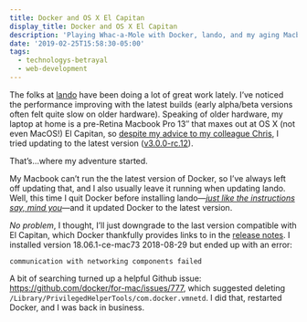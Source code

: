 ```yaml
---
title: Docker and OS X El Capitan
display_title: Docker and OS X El Capitan
description: 'Playing Whac-a-Mole with Docker, lando, and my aging Macbook.'
date: '2019-02-25T15:58:30-05:00'
tags:
  - technologys-betrayal
  - web-development
---
```

The folks at [lando](https://docs.devwithlando.io) have been doing a lot of great work lately. I’ve noticed the performance improving with the latest builds (early alpha/beta versions often felt quite slow on older hardware). Speaking of older hardware, my laptop at home is a pre-Retina Macbook Pro 13″ that maxes out at OS X (not even MacOS!) El Capitan, so [despite my advice to my colleague Chris](https://twitter.com/dirtystylus/status/1098638549426020354), I tried updating to the latest version ([v3.0.0-rc.12](https://github.com/lando/lando/releases/tag/v3.0.0-rc.12 "v3.0.0-rc.12")).

That’s…where my adventure started.

My Macbook can’t run the the latest version of Docker, so I’ve always left off updating that, and I also usually leave it running when updating lando. Well, this time I quit Docker before installing lando—*[just like the instructions say, mind you](https://docs.devwithlando.io/installation/updating.html)*—and it updated Docker to the latest version.

*No problem*, I thought, I’ll just downgrade to the last version compatible with El Capitan, which Docker thankfully provides links to in the [release notes](https://docs.docker.com/docker-for-mac/release-notes/). I installed version 18.06.1-ce-mac73 2018-08-29 but ended up with an error:

`communication with networking components failed`

A bit of searching turned up a helpful Github issue: <https://github.com/docker/for-mac/issues/777>, which suggested deleting `/Library/PrivilegedHelperTools/com.docker.vmnetd`. I did that, restarted Docker, and I was back in business.
